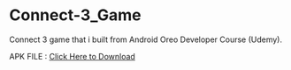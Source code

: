 # Connect-3_Game
Connect 3 game that i built from Android Oreo Developer Course (Udemy).

APK FILE : [Click Here to Download](https://github.com/Rams01010010/Connect-3_Game/blob/master/Connect_3%20V1.apk?raw=true)

